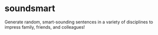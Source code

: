 soundsmart
==========

Generate random, smart-sounding sentences in a variety of disciplines to impress family, friends, and colleagues!
